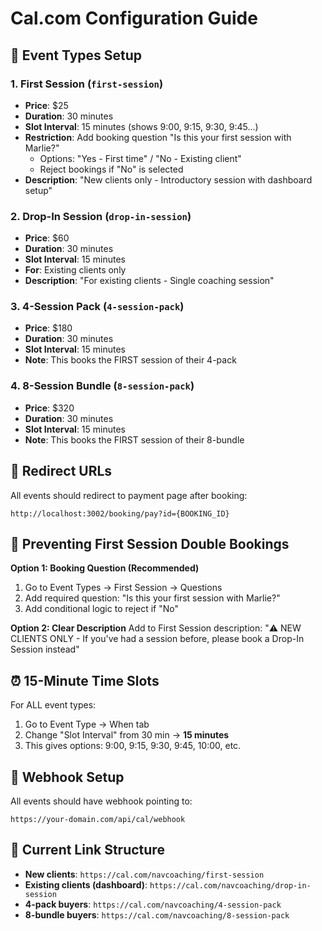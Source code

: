 # Cal.com Configuration Guide

## 🎯 **Event Types Setup**

### 1. **First Session** (`first-session`)
- **Price**: $25
- **Duration**: 30 minutes  
- **Slot Interval**: 15 minutes (shows 9:00, 9:15, 9:30, 9:45...)
- **Restriction**: Add booking question "Is this your first session with Marlie?"
  - Options: "Yes - First time" / "No - Existing client"  
  - Reject bookings if "No" is selected
- **Description**: "New clients only - Introductory session with dashboard setup"

### 2. **Drop-In Session** (`drop-in-session`)  
- **Price**: $60
- **Duration**: 30 minutes
- **Slot Interval**: 15 minutes
- **For**: Existing clients only
- **Description**: "For existing clients - Single coaching session"

### 3. **4-Session Pack** (`4-session-pack`)
- **Price**: $180 
- **Duration**: 30 minutes
- **Slot Interval**: 15 minutes
- **Note**: This books the FIRST session of their 4-pack

### 4. **8-Session Bundle** (`8-session-pack`)
- **Price**: $320
- **Duration**: 30 minutes  
- **Slot Interval**: 15 minutes
- **Note**: This books the FIRST session of their 8-bundle

## 🔄 **Redirect URLs**

All events should redirect to payment page after booking:
```
http://localhost:3002/booking/pay?id={BOOKING_ID}
```

## 🚫 **Preventing First Session Double Bookings**

**Option 1: Booking Question (Recommended)**
1. Go to Event Types → First Session → Questions
2. Add required question: "Is this your first session with Marlie?"
3. Add conditional logic to reject if "No"

**Option 2: Clear Description**
Add to First Session description:
"⚠️ NEW CLIENTS ONLY - If you've had a session before, please book a Drop-In Session instead"

## ⏰ **15-Minute Time Slots**

For ALL event types:
1. Go to Event Type → When tab
2. Change "Slot Interval" from 30 min → **15 minutes**
3. This gives options: 9:00, 9:15, 9:30, 9:45, 10:00, etc.

## 📧 **Webhook Setup**

All events should have webhook pointing to:
```
https://your-domain.com/api/cal/webhook
```

## 🎯 **Current Link Structure**

- **New clients**: `https://cal.com/navcoaching/first-session` 
- **Existing clients (dashboard)**: `https://cal.com/navcoaching/drop-in-session`
- **4-pack buyers**: `https://cal.com/navcoaching/4-session-pack`
- **8-bundle buyers**: `https://cal.com/navcoaching/8-session-pack`